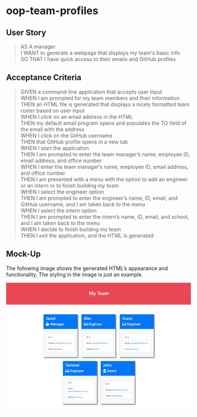 # oop-team-profiles

## User Story
> AS A manager  
> I WANT to generate a webpage that displays my team's basic info  
> SO THAT I have quick access to their emails and GitHub profiles  

## Acceptance Criteria
> GIVEN a command-line application that accepts user input  
> WHEN I am prompted for my team members and their information  
> THEN an HTML file is generated that displays a nicely formatted team roster based on user input  
> WHEN I click on an email address in the HTML  
> THEN my default email program opens and populates the TO field of the email with the address  
> WHEN I click on the GitHub username  
> THEN that GitHub profile opens in a new tab  
> WHEN I start the application  
> THEN I am prompted to enter the team manager’s name, employee ID, email address, and office number  
> WHEN I enter the team manager’s name, employee ID, email address, and office number  
> THEN I am presented with a menu with the option to add an engineer or an intern or to finish building my team  
> WHEN I select the engineer option  
> THEN I am prompted to enter the engineer’s name, ID, email, and GitHub username, and I am taken back to the menu  
> WHEN I select the intern option  
> THEN I am prompted to enter the intern’s name, ID, email, and school, and I am taken back to the menu  
> WHEN I decide to finish building my team  
> THEN I exit the application, and the HTML is generated  

## Mock-Up

The following image shows the generated HTML’s appearance and functionality. The styling in the image is just an example.

![HTML webpage titled “My Team” features five boxes listing employee names, titles, and other key info.](./assets/10-object-oriented-programming-homework-demo.png)

